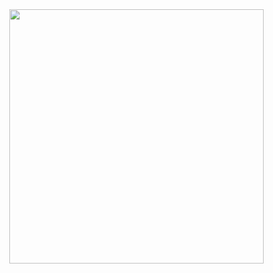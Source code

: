 <div id="header" align="center">
<a href="https://sntry.cc/yurionice">
<img src="https://i.postimg.cc/ydDW2mwy/Untitled9-20250305135626.png" width='450' height='450'>
</a>

